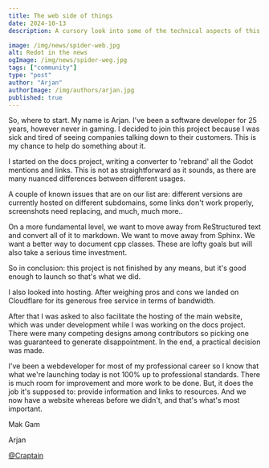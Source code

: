 ```yaml
---
title: The web side of things
date: 2024-10-13
description: A cursory look into some of the technical aspects of this website and related projects.

image: /img/news/spider-web.jpg
alt: Redot in the news
ogImage: /img/news/spider-weg.jpg
tags: ["community"]
type: "post"
author: "Arjan"
authorImage: /img/authors/arjan.jpg
published: true
---
```


So, where to start. My name is Arjan. I've been a software developer for 25 years, however never in 
gaming. I decided to join this project because I was sick and tired of seeing companies talking down
to their customers. This is my chance to help do something about it.

I started on the docs project, writing a converter to 'rebrand' all the Godot mentions and links.
This is not as straightforward as it sounds, as there are many nuanced differences between different
usages.

A couple of known issues that are on our list are: different versions are currently hosted on different
subdomains, some links don't work properly, screenshots need replacing, and much, much more..

On a more fundamental level, we want to move away from ReStructured text and convert all of it to
markdown. We want to move away from Sphinx. We want a better way to document cpp classes. These are lofty
goals but will also take a serious time investment.

So in conclusion: this project is not finished by any means, but it's good enough to launch so that's
what we did.

I also looked into hosting. After weighing pros and cons we landed on Cloudflare for its generous free
service in terms of bandwidth.

After that I was asked to also facilitate the hosting of the main website, which was under development
while I was working on the docs project. There were many competing designs among contributors so picking
one was guaranteed to generate disappointment. In the end, a practical decision was made.

I've been a webdeveloper for most of my professional career so I know that what we're launching today 
is not 100% up to professional standards. There is much room for improvement and more work to be done. But,
it does the job it's supposed to: provide information and links to resources. And we now have a website 
whereas before we didn't, and that's what's most important.

Mak Gam

Arjan

[@Craptain](https://x.com/craptain)